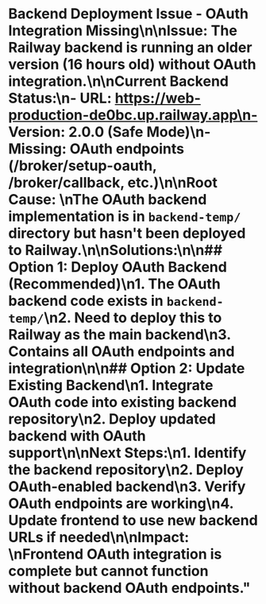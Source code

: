 # Backend Deployment Issue - OAuth Integration Missing\n\n**Issue**: The Railway backend is running an older version (16 hours old) without OAuth integration.\n\n**Current Backend Status**:\n- URL: https://web-production-de0bc.up.railway.app\n- Version: 2.0.0 (Safe Mode)\n- Missing: OAuth endpoints (/broker/setup-oauth, /broker/callback, etc.)\n\n**Root Cause**: \nThe OAuth backend implementation is in `backend-temp/` directory but hasn't been deployed to Railway.\n\n**Solutions**:\n\n## Option 1: Deploy OAuth Backend (Recommended)\n1. The OAuth backend code exists in `backend-temp/`\n2. Need to deploy this to Railway as the main backend\n3. Contains all OAuth endpoints and integration\n\n## Option 2: Update Existing Backend\n1. Integrate OAuth code into existing backend repository\n2. Deploy updated backend with OAuth support\n\n**Next Steps**:\n1. Identify the backend repository\n2. Deploy OAuth-enabled backend\n3. Verify OAuth endpoints are working\n4. Update frontend to use new backend URLs if needed\n\n**Impact**: \nFrontend OAuth integration is complete but cannot function without backend OAuth endpoints."